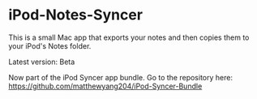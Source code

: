 # iPod-Notes-Syncer
This is a small Mac app that exports your notes and then copies them to your iPod's Notes folder.

Latest version: Beta

Now part of the iPod Syncer app bundle.
Go to the repository here:
https://github.com/matthewyang204/iPod-Syncer-Bundle
